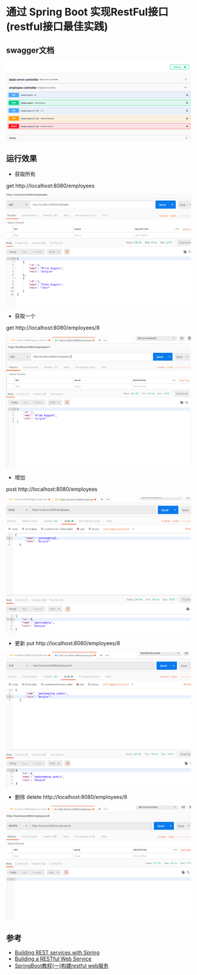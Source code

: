 # 通过 Spring Boot 实现RestFul接口(restful接口最佳实践)

## swagger文档

![](https://raw.githubusercontent.com/gaohanghang/images/master/img20190601165410.png)

## 运行效果

- 获取所有

get http://localhost:8080/employees

![](https://raw.githubusercontent.com/gaohanghang/images/master/img20190601163911.png)

- 获取一个

get http://localhost:8080/employees/8

![](https://raw.githubusercontent.com/gaohanghang/images/master/img20190601165458.png)

- 增加

post http://localhost:8080/employees

![](https://raw.githubusercontent.com/gaohanghang/images/master/img20190601164637.png)

- 更新
put http://localhost:8080/employees/8

![](https://raw.githubusercontent.com/gaohanghang/images/master/img20190601164728.png)

- 删除
delete http://localhost:8080/employees/8

![](https://raw.githubusercontent.com/gaohanghang/images/master/img20190601164843.png)


## 参考
- [Building REST services with Spring](https://spring.io/guides/tutorials/rest/)
- [Building a RESTful Web Service](https://spring.io/guides/gs/rest-service/)
- [SpringBoot教程(一)构建restful web服务](https://juejin.im/post/5ac31c2b51882555784e266c)
